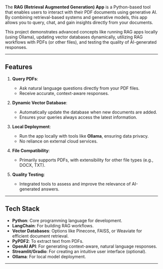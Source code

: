 The **RAG (Retrieval Augmented Generation) App** is a Python-based tool that enables users to interact with their PDF documents using generative AI. By combining retrieval-based systems and generative models, this app allows you to query, chat, and gain insights directly from your documents. 

This project demonstrates advanced concepts like running RAG apps locally (using Ollama), updating vector databases dynamically, utilizing RAG workflows with PDFs (or other files), and testing the quality of AI-generated responses.

---

## Features

1. **Query PDFs**:
   - Ask natural language questions directly from your PDF files.
   - Receive accurate, context-aware responses.

2. **Dynamic Vector Database**:
   - Automatically update the database when new documents are added.
   - Ensures your queries always access the latest information.

3. **Local Deployment**:
   - Run the app locally with tools like **Ollama**, ensuring data privacy.
   - No reliance on external cloud services.

4. **File Compatibility**:
   - Primarily supports PDFs, with extensibility for other file types (e.g., DOCX, TXT).

5. **Quality Testing**:
   - Integrated tools to assess and improve the relevance of AI-generated answers.

---

## Tech Stack

- **Python**: Core programming language for development.
- **LangChain**: For building RAG workflows.
- **Vector Databases**: Options like Pinecone, FAISS, or Weaviate for efficient document retrieval.
- **PyPDF2**: To extract text from PDFs.
- **OpenAI API**: For generating context-aware, natural language responses.
- **Streamlit/Gradio**: For creating an intuitive user interface (optional).
- **Ollama**: For local model deployment.

---
